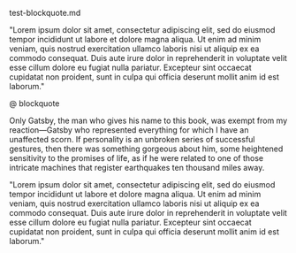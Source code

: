 test-blockquote.md

"Lorem ipsum dolor sit amet, consectetur adipiscing elit, sed do
eiusmod tempor incididunt ut labore et dolore magna aliqua. Ut enim ad minim
veniam, quis nostrud exercitation ullamco laboris nisi ut aliquip ex ea commodo
consequat. Duis aute irure dolor in reprehenderit in voluptate velit esse
cillum dolore eu fugiat nulla pariatur. Excepteur sint occaecat cupidatat non
proident, sunt in culpa qui officia deserunt mollit anim id est laborum."

@ blockquote

  Only Gatsby, the man who gives his name to this book, was exempt from my
  reaction—Gatsby who represented everything for which I have an unaffected
  scorn. If personality is an unbroken series of successful gestures, then there
  was something gorgeous about him, some heightened sensitivity to the promises
  of life, as if he were related to one of those intricate machines that register
  earthquakes ten thousand miles away.

"Lorem ipsum dolor sit amet, consectetur adipiscing elit, sed do
eiusmod tempor incididunt ut labore et dolore magna aliqua. Ut enim ad minim
veniam, quis nostrud exercitation ullamco laboris nisi ut aliquip ex ea commodo
consequat. Duis aute irure dolor in reprehenderit in voluptate velit esse
cillum dolore eu fugiat nulla pariatur. Excepteur sint occaecat cupidatat non
proident, sunt in culpa qui officia deserunt mollit anim id est laborum."
